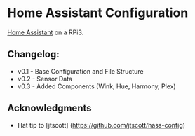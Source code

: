 
# Home Assistant Configuration
[Home Assistant](https://home-assistant.io/) on a RPi3.

## Changelog:

* v0.1 - Base Configuration and File Structure
* v0.2 - Sensor Data
* v0.3 - Added Components (Wink, Hue, Harmony, Plex)


## Acknowledgments

* Hat tip to [jtscott] (https://github.com/jtscott/hass-config)
